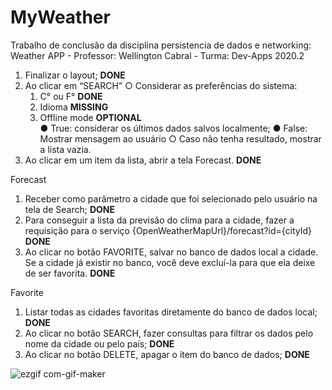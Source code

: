 # MyWeather

Trabalho de conclusão da disciplina persistencia de dados e networking: Weather APP - Professor: Wellington Cabral - Turma: Dev-Apps 2020.2

1. Finalizar o layout; <b>DONE</b>
2. Ao clicar em “SEARCH”
○ Considerar as preferências do sistema:
	1. C° ou F° <b>DONE</b>
	2. Idioma <b>MISSING</b>
	3. Offline mode  <b>OPTIONAL</b>	
		● True: considerar os
		últimos dados salvos
		localmente;
		● False: Mostrar mensagem 
		ao usuário
			○ Caso não tenha resultado, mostrar a lista vazia.
3. Ao clicar em um item da lista, abrir a tela
Forecast. <b>DONE</b>

Forecast
1. Receber como parâmetro a cidade que foi selecionado pelo usuário na tela de Search; <b>DONE</b>
2. Para conseguir a lista da previsão do clima para a cidade, fazer a requisição para o serviço {OpenWeatherMapUrl}/forecast?id={cityId} <b>DONE</b>
3. Ao clicar no botão FAVORITE, salvar no banco de dados local a cidade. Se a cidade já existir no banco, você deve excluí-la para que ela deixe de ser favorita. <b>DONE</b>

Favorite
1. Listar todas as cidades favoritas diretamente do banco de dados local; <b>DONE</b>
2. Ao clicar no botão SEARCH, fazer consultas para filtrar os dados pelo nome da cidade ou pelo país; <b>DONE</b>
3. Ao clicar no botão DELETE, apagar o item do banco de dados; <b>DONE</b>

![ezgif com-gif-maker](https://user-images.githubusercontent.com/61049676/111888310-1ab62880-89ba-11eb-976d-013fdc0f4652.gif)






